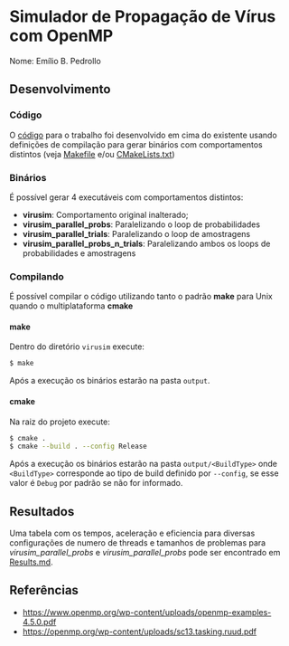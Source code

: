 # Simulador de Propagação de Vírus com OpenMP

Nome: Emílio B. Pedrollo

## Desenvolvimento

### Código
    
O [código] para o trabalho foi desenvolvido em cima do existente usando definições de compilação
para gerar binários com comportamentos distintos (veja [Makefile] e/ou [CMakeLists.txt])

### Binários

É possível gerar 4 executáveis com comportamentos distintos:

 * **virusim**: Comportamento original inalterado;
 * **virusim_parallel_probs**: Paralelizando o loop de probabilidades
 * **virusim_parallel_trials**: Paralelizando o loop de amostragens
 * **virusim_parallel_probs_n_trials**: Paralelizando ambos os loops de probabilidades e amostragens
 
### Compilando

É possível compilar o código utilizando tanto o padrão **make** para Unix quando o multiplataforma **cmake**

#### make

Dentro do diretório `virusim` execute:

```bash
$ make
```

Após a execução os binários estarão na pasta `output`.

#### cmake

Na raiz do projeto execute:

```bash
$ cmake .
$ cmake --build . --config Release
```

Após a execução os binários estarão na pasta `output/<BuildType>` onde `<BuildType>` corresponde ao tipo de 
build definido por `--config`, se esse valor é `Debug` por padrão se não for informado.
 
## Resultados
 
Uma tabela com os tempos, aceleração e eficiencia para diversas configurações de numero de threads 
e tamanhos de problemas para _virusim_parallel_probs_ e _virusim_parallel_probs_ pode ser encontrado
em [Results.md]. 

## Referências

 * https://www.openmp.org/wp-content/uploads/openmp-examples-4.5.0.pdf
 * https://openmp.org/wp-content/uploads/sc13.tasking.ruud.pdf
 
[código]: virusim/virusim.cpp
[Makefile]: virusim/Makefile
[CMakeLists.txt]: CMakeLists.txt
[Results.md]: RESULTS.md